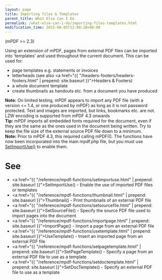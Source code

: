 ```yaml
---
layout: page
title: Importing files & Templates
parent_title: What Else Can I Do
permalink: /what-else-can-i-do/importing-files-templates.html
modification_time: 2015-08-05T12:00:18+00:00
---
```


(mPDF >= 2.3)

Using an extension of mPDF, pages from external PDF files can be imported into 'templates' and used throughout the
current document. This can be used for:

- page templates e.g. statements or invoices
- letterheads (see also <a href="{{ "/headers-footers/headers-footers.html" | prepend: site.baseurl }}">Headers &amp; Footers</a>)
- a whole document template
- create thumbnails as handouts etc. from a document you have produced

<div class="alert alert-info" role="alert">
	<strong>Note:</strong> On limited testing, mPDF appears to import any PDF file (with a version <= 1.4, or one
	produced by mPDF) as long as it is not password protected. Text and images are imported, but links, bookmarks etc.
	are not. LZW encoding is supported from mPDF 4.3 onwards
</div>

<div class="alert alert-success" role="alert">
	<strong>Tip:</strong> mPDF imports all embedded fonts required for the document, even if they are the same as the
	ones used in the document being written. Try to keep the file size of the external source PDF file down to a minimum.
</div>

<div class="alert alert-info" role="alert">
	<strong>Note:</strong> Prior to mPDF 4.3, this required calling mPDFI(). The functions have now been incorporated
	into the main mpdf.php file, but you must use
	<a href="{{ "/reference/mpdf-functions/setimportuse.html" | prepend: site.baseurl }}">SetImportUse()</a> to
	enable them.
</div>

# See

- <a href="{{ "/reference/mpdf-functions/setimportuse.html" | prepend: site.baseurl }}">SetImportUse()</a> - Enable the use of imported PDF files or templates
- <a href="{{ "/reference/mpdf-functions/thumbnail.html" | prepend: site.baseurl }}">Thumbnail()</a> - Print thumbnails of an external PDF file
- <a href="{{ "/reference/mpdf-functions/setsourcefile.html" | prepend: site.baseurl }}">SetSourceFile()</a> - Specify the source PDF file used to import pages into the document
- <a href="{{ "/reference/mpdf-functions/importpage.html" | prepend: site.baseurl }}">ImportPage()</a> - Import a page from an external PDF file
- <a href="{{ "/reference/mpdf-functions/usetemplate.html" | prepend: site.baseurl }}">UseTemplate()</a> - Insert an imported page from an external PDF file
- <a href="{{ "/reference/mpdf-functions/setpagetemplate.html" | prepend: site.baseurl }}">SetPageTemplate()</a> - Specify a page from an external PDF file to use as a template
- <a href="{{ "/reference/mpdf-functions/setdoctemplate.html" | prepend: site.baseurl }}">SetDocTemplate()</a> - Specify an external PDF file to use as a template
